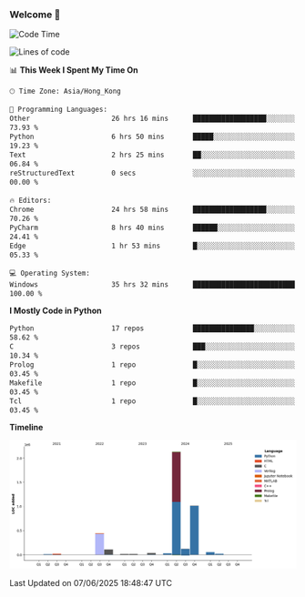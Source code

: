 ### Welcome 👋

<!--START_SECTION:waka-->
![Code Time](http://img.shields.io/badge/Code%20Time-2%2C139%20hrs%2032%20mins-blue)

![Lines of code](https://img.shields.io/badge/From%20Hello%20World%20I%27ve%20Written-4.0%20million%20lines%20of%20code-blue)

📊 **This Week I Spent My Time On** 

```text
🕑︎ Time Zone: Asia/Hong_Kong

💬 Programming Languages: 
Other                    26 hrs 16 mins      ██████████████████░░░░░░░   73.93 % 
Python                   6 hrs 50 mins       █████░░░░░░░░░░░░░░░░░░░░   19.23 % 
Text                     2 hrs 25 mins       ██░░░░░░░░░░░░░░░░░░░░░░░   06.84 % 
reStructuredText         0 secs              ░░░░░░░░░░░░░░░░░░░░░░░░░   00.00 % 

🔥 Editors: 
Chrome                   24 hrs 58 mins      ██████████████████░░░░░░░   70.26 % 
PyCharm                  8 hrs 40 mins       ██████░░░░░░░░░░░░░░░░░░░   24.41 % 
Edge                     1 hr 53 mins        █░░░░░░░░░░░░░░░░░░░░░░░░   05.33 % 

💻 Operating System: 
Windows                  35 hrs 32 mins      █████████████████████████   100.00 % 
```

**I Mostly Code in Python** 

```text
Python                   17 repos            ███████████████░░░░░░░░░░   58.62 % 
C                        3 repos             ███░░░░░░░░░░░░░░░░░░░░░░   10.34 % 
Prolog                   1 repo              █░░░░░░░░░░░░░░░░░░░░░░░░   03.45 % 
Makefile                 1 repo              █░░░░░░░░░░░░░░░░░░░░░░░░   03.45 % 
Tcl                      1 repo              █░░░░░░░░░░░░░░░░░░░░░░░░   03.45 % 
```



**Timeline**

![Lines of Code chart](https://raw.githubusercontent.com/xhj2501/xhj2501/main/assets/bar_graph.png)


 Last Updated on 07/06/2025 18:48:47 UTC
<!--END_SECTION:waka-->

